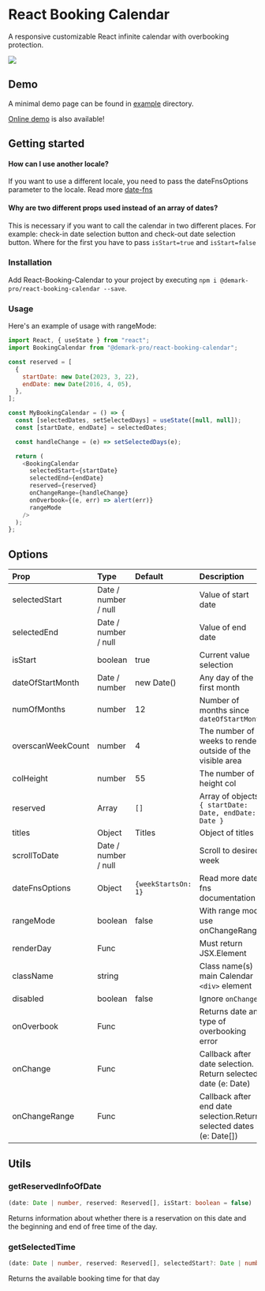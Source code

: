 # React Booking Calendar

A responsive customizable React infinite calendar with overbooking protection.

![](https://media.giphy.com/media/GbZsTiqONHQ65ZcUNv/giphy.gif)

## Demo

A minimal demo page can be found in [example](https://github.com/demark-pro/react-booking-calendar/tree/main/example) directory.

[Online demo](https://demark-pro.github.io/react-booking-calendar/) is also available!

## Getting started

#### How can I use another locale?

If you want to use a different locale, you need to pass the dateFnsOptions parameter to the locale. Read more [date-fns](https://date-fns.org/v2.29.3/docs/I18n-Contribution-Guide#choosing-a-directory-name-for-a-locale)

#### Why are two different props used instead of an array of dates?

This is necessary if you want to call the calendar in two different places. For example: check-in date selection button and check-out date selection button. Where for the first you have to pass `isStart=true` and `isStart=false`

### Installation

Add React-Booking-Calendar to your project by executing `npm i @demark-pro/react-booking-calendar --save`.

### Usage

Here's an example of usage with rangeMode:

```js
import React, { useState } from "react";
import BookingCalendar from "@demark-pro/react-booking-calendar";

const reserved = [
  {
    startDate: new Date(2023, 3, 22),
    endDate: new Date(2016, 4, 05),
  },
];

const MyBookingCalendar = () => {
  const [selectedDates, setSelectedDays] = useState([null, null]);
  const [startDate, endDate] = selectedDates;

  const handleChange = (e) => setSelectedDays(e);

  return (
    <BookingCalendar
      selectedStart={startDate}
      selectedEnd={endDate}
      reserved={reserved}
      onChangeRange={handleChange}
      onOverbook={(e, err) => alert(err)}
      rangeMode
    />
  );
};
```

## Options

| Prop              | Type                 | Default             | Description                                                         |
| :---------------- | :------------------- | :------------------ | :------------------------------------------------------------------ |
| selectedStart     | Date / number / null |                     | Value of start date                                                 |
| selectedEnd       | Date / number / null |                     | Value of end date                                                   |
| isStart           | boolean              | true                | Current value selection                                             |
| dateOfStartMonth  | Date / number        | new Date()          | Any day of the first month                                          |
| numOfMonths       | number               | 12                  | Number of months since `dateOfStartMonth`                           |
| overscanWeekCount | number               | 4                   | The number of weeks to render outside of the visible area           |
| colHeight         | number               | 55                  | The number of height col                                            |
| reserved          | Array                | `[]`                | Array of objects `{ startDate: Date, endDate: Date }`               |
| titles            | Object               | Titles              | Object of titles                                                    |
| scrollToDate      | Date / number / null |                     | Scroll to desired week                                              |
| dateFnsOptions    | Object               | `{weekStartsOn: 1}` | Read more date-fns documentation                                    |
| rangeMode         | boolean              | false               | With range mode use onChangeRange                                   |
| renderDay         | Func                 |                     | Must return JSX.Element                                             |
| className         | string               |                     | Class name(s) main Calendar `<div>` element                         |
| disabled          | boolean              | false               | Ignore `onChange`                                                   |
| onOverbook        | Func                 |                     | Returns date and type of overbooking error                          |
| onChange          | Func                 |                     | Callback after date selection. Return selected date (e: Date)       |
| onChangeRange     | Func                 |                     | Callback after end date selection.Return selected dates (e: Date[]) |

## Utils

### getReservedInfoOfDate

```ts
(date: Date | number, reserved: Reserved[], isStart: boolean = false)
```

Returns information about whether there is a reservation on this date and the beginning and end of free time of the day.

### getSelectedTime

```ts
(date: Date | number, reserved: Reserved[], selectedStart?: Date | number | null)`
```

Returns the available booking time for that day
